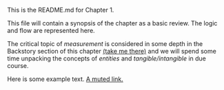 This is the README.md for Chapter 1.

This file will contain a synopsis of the chapter as a basic review. The logic and flow are represented here. 

The critical topic of *measurement* is considered in some depth in the Backstory section of this chapter <a class="underlined-link" href="Ch01_Brief.md\#test" target="_blank">(take me there)</a> and we will spend some time unpacking the concepts of *entities* and *tangible/intangible* in due course. 

Here is some example text. <a class="muted-link" href="http://carleton.ca" target="_blank">A muted link. </a>